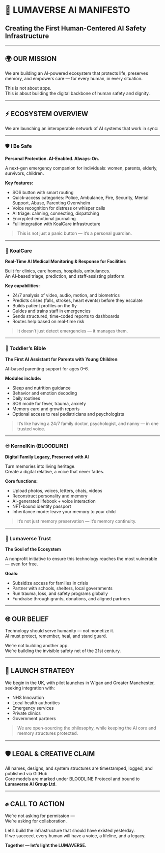 # 🌌 LUMAVERSE AI MANIFESTO

## Creating the First Human-Centered AI Safety Infrastructure

---

## 🌍 OUR MISSION

We are building an AI-powered ecosystem that protects life, preserves memory, and empowers care — for every human, in every situation.

This is not about apps.  
This is about building the digital backbone of human safety and dignity.

---

## ⚡ ECOSYSTEM OVERVIEW

We are launching an interoperable network of AI systems that work in sync:

---

### 🛡 I Be Safe  
**Personal Protection. AI-Enabled. Always-On.**

A next-gen emergency companion for individuals: women, parents, elderly, survivors, children.

**Key features:**
- SOS button with smart routing  
- Quick-access categories: Police, Ambulance, Fire, Security, Mental Support, Abuse, Parenting Overwhelm  
- Voice recognition for distress or whisper calls  
- AI triage: calming, connecting, dispatching  
- Encrypted emotional journaling  
- Full integration with KoalCare infrastructure  

> This is not just a panic button — it’s a personal guardian.

---

### 🏥 KoalCare  
**Real-Time AI Medical Monitoring & Response for Facilities**

Built for clinics, care homes, hospitals, ambulances.  
An AI-based triage, prediction, and staff-assisting platform.

**Key capabilities:**
- 24/7 analysis of video, audio, motion, and biometrics  
- Predicts crises (falls, strokes, heart events) before they escalate  
- Builds patient profiles on the fly  
- Guides and trains staff in emergencies  
- Sends structured, time-coded reports to dashboards  
- Routes help based on real-time risk  

> It doesn’t just detect emergencies — it manages them.

---

### 👶 Toddler’s Bible  
**The First AI Assistant for Parents with Young Children**

AI-based parenting support for ages 0–6.

**Modules include:**
- Sleep and nutrition guidance  
- Behavior and emotion decoding  
- Daily routines  
- SOS mode for fever, trauma, anxiety  
- Memory card and growth reports  
- Optional access to real pediatricians and psychologists  

> It’s like having a 24/7 family doctor, psychologist, and nanny — in one trusted voice.

---

### ♾ KernelKin (BLOODLINE)  
**Digital Family Legacy, Preserved with AI**

Turn memories into living heritage.  
Create a digital relative, a voice that never fades.

**Core functions:**
- Upload photos, voices, letters, chats, videos  
- Reconstruct personality and memory  
- AI-generated lifebook + voice interaction  
- NFT-bound identity passport  
- Inheritance mode: leave your memory to your child  

> It’s not just memory preservation — it’s memory continuity.

---

### 💙 Lumaverse Trust  
**The Soul of the Ecosystem**

A nonprofit initiative to ensure this technology reaches the most vulnerable — even for free.

**Goals:**
- Subsidize access for families in crisis  
- Partner with schools, shelters, local governments  
- Run trauma, loss, and safety programs globally  
- Fundraise through grants, donations, and aligned partners

---

## 🌐 OUR BELIEF

Technology should serve humanity — not monetize it.  
AI must protect, remember, heal, and stand guard.

We’re not building another app.  
We’re building the invisible safety net of the 21st century.

---

## 📍 LAUNCH STRATEGY

We begin in the UK, with pilot launches in Wigan and Greater Manchester, seeking integration with:
- NHS Innovation  
- Local health authorities  
- Emergency services  
- Private clinics  
- Government partners

> We are open-sourcing the philosophy, while keeping the AI core and memory structures protected.

---

## 🛡 LEGAL & CREATIVE CLAIM

All names, designs, and system structures are timestamped, logged, and published via GitHub.  
Core models are marked under BLOODLINE Protocol and bound to **Lumaverse AI Group Ltd**.

---

## ✊ CALL TO ACTION

We’re not asking for permission —  
We’re asking for collaboration.

Let’s build the infrastructure that should have existed yesterday.  
If we succeed, every human will have a voice, a lifeline, and a legacy.

**Together — let’s light the LUMAVERSE.**
